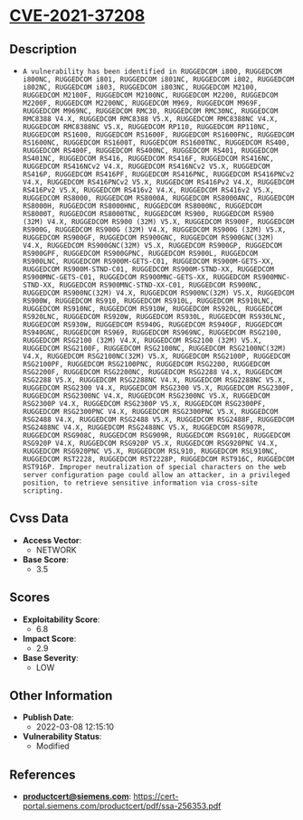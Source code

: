 
# [CVE-2021-37208](https://cert-portal.siemens.com/productcert/pdf/ssa-256353.pdf)

## Description

- `A vulnerability has been identified in RUGGEDCOM i800, RUGGEDCOM i800NC, RUGGEDCOM i801, RUGGEDCOM i801NC, RUGGEDCOM i802, RUGGEDCOM i802NC, RUGGEDCOM i803, RUGGEDCOM i803NC, RUGGEDCOM M2100, RUGGEDCOM M2100F, RUGGEDCOM M2100NC, RUGGEDCOM M2200, RUGGEDCOM M2200F, RUGGEDCOM M2200NC, RUGGEDCOM M969, RUGGEDCOM M969F, RUGGEDCOM M969NC, RUGGEDCOM RMC30, RUGGEDCOM RMC30NC, RUGGEDCOM RMC8388 V4.X, RUGGEDCOM RMC8388 V5.X, RUGGEDCOM RMC8388NC V4.X, RUGGEDCOM RMC8388NC V5.X, RUGGEDCOM RP110, RUGGEDCOM RP110NC, RUGGEDCOM RS1600, RUGGEDCOM RS1600F, RUGGEDCOM RS1600FNC, RUGGEDCOM RS1600NC, RUGGEDCOM RS1600T, RUGGEDCOM RS1600TNC, RUGGEDCOM RS400, RUGGEDCOM RS400F, RUGGEDCOM RS400NC, RUGGEDCOM RS401, RUGGEDCOM RS401NC, RUGGEDCOM RS416, RUGGEDCOM RS416F, RUGGEDCOM RS416NC, RUGGEDCOM RS416NCv2 V4.X, RUGGEDCOM RS416NCv2 V5.X, RUGGEDCOM RS416P, RUGGEDCOM RS416PF, RUGGEDCOM RS416PNC, RUGGEDCOM RS416PNCv2 V4.X, RUGGEDCOM RS416PNCv2 V5.X, RUGGEDCOM RS416Pv2 V4.X, RUGGEDCOM RS416Pv2 V5.X, RUGGEDCOM RS416v2 V4.X, RUGGEDCOM RS416v2 V5.X, RUGGEDCOM RS8000, RUGGEDCOM RS8000A, RUGGEDCOM RS8000ANC, RUGGEDCOM RS8000H, RUGGEDCOM RS8000HNC, RUGGEDCOM RS8000NC, RUGGEDCOM RS8000T, RUGGEDCOM RS8000TNC, RUGGEDCOM RS900, RUGGEDCOM RS900 (32M) V4.X, RUGGEDCOM RS900 (32M) V5.X, RUGGEDCOM RS900F, RUGGEDCOM RS900G, RUGGEDCOM RS900G (32M) V4.X, RUGGEDCOM RS900G (32M) V5.X, RUGGEDCOM RS900GF, RUGGEDCOM RS900GNC, RUGGEDCOM RS900GNC(32M) V4.X, RUGGEDCOM RS900GNC(32M) V5.X, RUGGEDCOM RS900GP, RUGGEDCOM RS900GPF, RUGGEDCOM RS900GPNC, RUGGEDCOM RS900L, RUGGEDCOM RS900LNC, RUGGEDCOM RS900M-GETS-C01, RUGGEDCOM RS900M-GETS-XX, RUGGEDCOM RS900M-STND-C01, RUGGEDCOM RS900M-STND-XX, RUGGEDCOM RS900MNC-GETS-C01, RUGGEDCOM RS900MNC-GETS-XX, RUGGEDCOM RS900MNC-STND-XX, RUGGEDCOM RS900MNC-STND-XX-C01, RUGGEDCOM RS900NC, RUGGEDCOM RS900NC(32M) V4.X, RUGGEDCOM RS900NC(32M) V5.X, RUGGEDCOM RS900W, RUGGEDCOM RS910, RUGGEDCOM RS910L, RUGGEDCOM RS910LNC, RUGGEDCOM RS910NC, RUGGEDCOM RS910W, RUGGEDCOM RS920L, RUGGEDCOM RS920LNC, RUGGEDCOM RS920W, RUGGEDCOM RS930L, RUGGEDCOM RS930LNC, RUGGEDCOM RS930W, RUGGEDCOM RS940G, RUGGEDCOM RS940GF, RUGGEDCOM RS940GNC, RUGGEDCOM RS969, RUGGEDCOM RS969NC, RUGGEDCOM RSG2100, RUGGEDCOM RSG2100 (32M) V4.X, RUGGEDCOM RSG2100 (32M) V5.X, RUGGEDCOM RSG2100F, RUGGEDCOM RSG2100NC, RUGGEDCOM RSG2100NC(32M) V4.X, RUGGEDCOM RSG2100NC(32M) V5.X, RUGGEDCOM RSG2100P, RUGGEDCOM RSG2100PF, RUGGEDCOM RSG2100PNC, RUGGEDCOM RSG2200, RUGGEDCOM RSG2200F, RUGGEDCOM RSG2200NC, RUGGEDCOM RSG2288 V4.X, RUGGEDCOM RSG2288 V5.X, RUGGEDCOM RSG2288NC V4.X, RUGGEDCOM RSG2288NC V5.X, RUGGEDCOM RSG2300 V4.X, RUGGEDCOM RSG2300 V5.X, RUGGEDCOM RSG2300F, RUGGEDCOM RSG2300NC V4.X, RUGGEDCOM RSG2300NC V5.X, RUGGEDCOM RSG2300P V4.X, RUGGEDCOM RSG2300P V5.X, RUGGEDCOM RSG2300PF, RUGGEDCOM RSG2300PNC V4.X, RUGGEDCOM RSG2300PNC V5.X, RUGGEDCOM RSG2488 V4.X, RUGGEDCOM RSG2488 V5.X, RUGGEDCOM RSG2488F, RUGGEDCOM RSG2488NC V4.X, RUGGEDCOM RSG2488NC V5.X, RUGGEDCOM RSG907R, RUGGEDCOM RSG908C, RUGGEDCOM RSG909R, RUGGEDCOM RSG910C, RUGGEDCOM RSG920P V4.X, RUGGEDCOM RSG920P V5.X, RUGGEDCOM RSG920PNC V4.X, RUGGEDCOM RSG920PNC V5.X, RUGGEDCOM RSL910, RUGGEDCOM RSL910NC, RUGGEDCOM RST2228, RUGGEDCOM RST2228P, RUGGEDCOM RST916C, RUGGEDCOM RST916P. Improper neutralization of special characters on the web server configuration page could allow an attacker, in a privileged position, to retrieve sensitive information via cross-site scripting.`

## Cvss Data

- **Access Vector**:
  - NETWORK
- **Base Score**:
  - 3.5

## Scores

- **Exploitability Score**:
  - 6.8
- **Impact Score**:
  - 2.9
- **Base Severity**:
  - LOW

## Other Information

- **Publish Date**:
  - 2022-03-08 12:15:10
- **Vulnerability Status**:
  - Modified

## References

- **productcert@siemens.com**: https://cert-portal.siemens.com/productcert/pdf/ssa-256353.pdf
